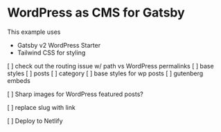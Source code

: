 # WordPress as CMS for Gatsby

This example uses

- Gatsby v2 WordPress Starter
- Tailwind CSS for styling

[ ] check out the routing issue w/ path vs WordPress permalinks
[ ] base styles
  [ ] posts
  [ ] category
[ ] base styles for wp posts
  [ ] gutenberg embeds


[ ] Sharp images for WordPress featured posts?

[ ] replace slug with link

[ ] Deploy to Netlify
